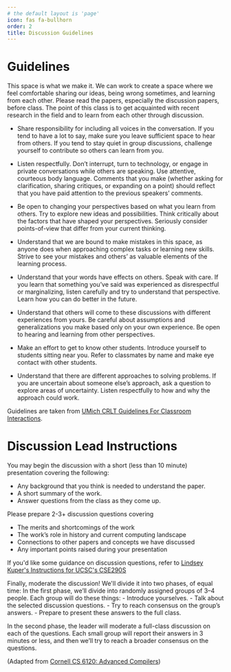 ```yaml
---
# the default layout is 'page'
icon: fas fa-bullhorn
order: 2
title: Discussion Guidelines
---
```


# Guidelines

This space is what we make it. We can work to create a space where we feel comfortable sharing our ideas, being wrong sometimes, and learning from each other. Please read the papers, especially the discussion papers, before class. The point of this class is to get acquainted with recent research in the field and to learn from each other through discussion.

- Share responsibility for including all voices in the conversation. If you tend to have a lot to say, make sure you leave sufficient space to hear from others. If you tend to stay quiet in group discussions, challenge yourself to contribute so others can learn from you. 

- Listen respectfully. Don’t interrupt, turn to technology, or engage in private conversations while others are speaking. Use attentive, courteous body language. Comments that you make (whether asking for clarification, sharing critiques, or expanding on a point) should reflect that you have paid attention to the previous speakers’ comments.

- Be open to changing your perspectives based on what you learn from others. Try to explore new ideas and possibilities. Think critically about the factors that have shaped your perspectives. Seriously consider points-of-view that differ from your current thinking. 

- Understand that we are bound to make mistakes in this space, as anyone does when approaching complex tasks or learning new skills. Strive to see your mistakes and others’ as valuable elements of the learning process. 

- Understand that your words have effects on others. Speak with care. If you learn that something you’ve said was experienced as disrespectful or marginalizing, listen carefully and try to understand that perspective. Learn how you can do better in the future.  

- Understand that others will come to these discussions with different experiences from yours. Be careful about assumptions and generalizations you make based only on your own experience. Be open to hearing and learning from other perspectives. 

- Make an effort to get to know other students. Introduce yourself to students sitting near you. Refer to classmates by name and make eye contact with other students.

- Understand that there are different approaches to solving problems. If you are uncertain about someone else’s approach, ask a question to explore areas of uncertainty. Listen respectfully to how and why the approach could work.

Guidelines are taken from [UMich CRLT Guidelines For Classroom Interactions](https://crlt.umich.edu/examples-discussion-guidelines).

# Discussion Lead Instructions

You may begin the discussion with a short (less than 10 minute) presentation covering the following:
 - Any background that you think is needed to understand the paper.
 - A short summary of the work.
 - Answer questions from the class as they come up.

Please prepare 2-3+ discussion questions covering
 - The merits and shortcomings of the work
 - The work’s role in history and current computing landscape
 - Connections to other papers and concepts we have discussed
 - Any important points raised during your presentation

If you'd like some guidance on discussion questions, refer to [Lindsey Kuper's Instructions for UCSC's CSE290S](https://decomposition.al/CSE290S-2023-01/course-overview.html#how-to-write-discussion-questions)

Finally, moderate the discussion! We'll divide it into two phases, of equal time:
In the first phase, we’ll divide into randomly assigned groups of 3–4 people. Each group will do these things:
    - Introduce yourselves.
    - Talk about the selected discussion questions.
    - Try to reach consensus on the group’s answers.
    - Prepare to present these answers to the full class.

In the second phase, the leader will moderate a full-class discussion on each of the questions. Each small group will report their answers in 3 minutes or less, and then we’ll try to reach a broader consensus on the questions.

(Adapted from [Cornell CS 6120: Advanced Compilers](https://www.cs.cornell.edu/courses/cs6120/2025sp/syllabus/))